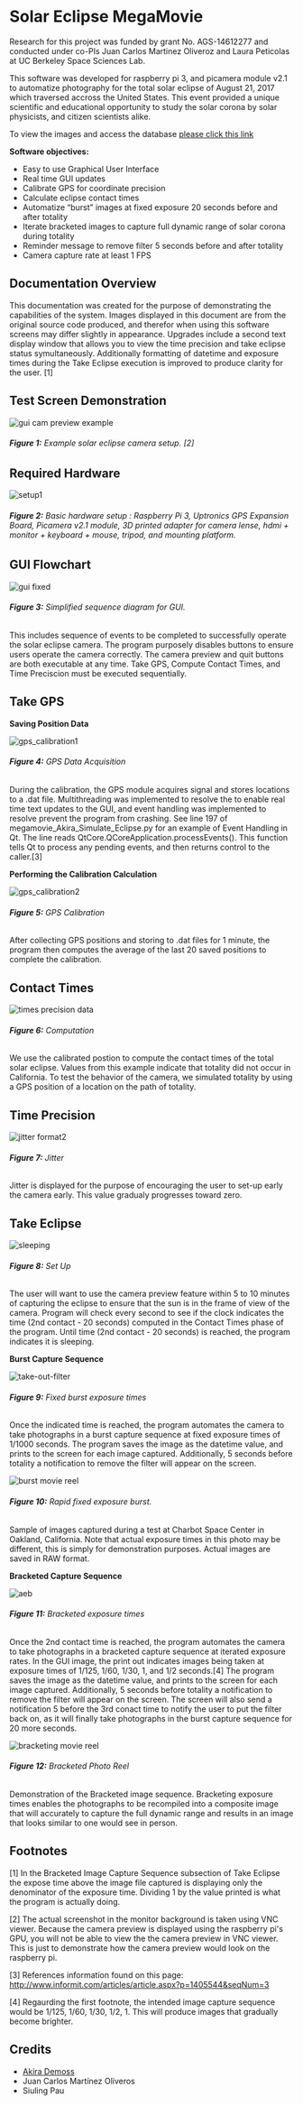 # Solar Eclipse MegaMovie
Research for this project was funded by grant No. AGS-14612277 and conducted under co-PIs 
Juan Carlos Martinez Oliveroz and Laura Peticolas
at UC Berkeley Space Sciences Lab.

This software was developed for raspberry pi 3, and picamera module v2.1 
to automatize photography for the total solar eclipse of August 21, 2017
which traversed accross the United States. This event provided a unique 
scientific and educational opportunity to study the solar corona by solar 
physicists, and citizen scientists alike.

To view the images and access the database [please click this link](https://eclipsemega.movie/)

**Software objectives:**  
* Easy to use Graphical User Interface
* Real time GUI updates
* Calibrate GPS for coordinate precision
* Calculate eclipse contact times  
* Automatize “burst” images at fixed exposure 20 seconds before and after totality
* Iterate bracketed images to capture full dynamic range of solar corona during totality 
* Reminder message to remove filter 5 seconds before and after totality 
* Camera capture rate at least 1 FPS

## Documentation Overview
This documentation was created for the purpose of demonstrating the capabilities of the system.  Images displayed in this document are from the original source code produced, and therefor when using this software screens may differ slightly in appearance.  Upgrades include a second text display window that allows you to view the time precision and take eclipse status symultaneously.  Additionally formatting of datetime and exposure times during the Take Eclipse execution is improved to produce clarity for the user. [1] 

## Test Screen Demonstration

![gui cam preview example](https://user-images.githubusercontent.com/8731829/37075741-d854f49e-2198-11e8-944d-91428cc92fed.png)

###### **Figure 1:**  Example solar eclipse camera setup. [2]
 
## Required Hardware 
![setup1](https://user-images.githubusercontent.com/8731829/37075790-1dd0c070-2199-11e8-943d-86da87dd7944.png)

###### **Figure 2:** Basic hardware setup : Raspberry Pi 3, Uptronics GPS Expansion Board, Picamera v2.1 module, 3D printed adapter for camera lense, hdmi + monitor + keyboard + mouse, tripod, and mounting platform.  

## GUI Flowchart

![gui fixed](https://user-images.githubusercontent.com/8731829/37075358-191913b8-2197-11e8-9bd4-fb16ce68e972.png)

###### **Figure 3:** Simplified sequence diagram for GUI.
This includes sequence of events to be completed to successfully operate the solar eclipse camera.  The program purposely disables buttons to ensure users operate the camera correctly.  The camera preview and quit buttons are both executable at any time.  Take GPS, Compute Contact Times, and Time Preciscion must be executed sequentially.  




## Take GPS 

**Saving Position Data**

![gps_calibration1](https://user-images.githubusercontent.com/8731829/37075128-e4ed8b38-2195-11e8-96dc-8ac75d14aa69.JPG)

###### **Figure 4:** GPS Data Acquisition 
During the calibration, the GPS module acquires signal and stores locations to a .dat file.  Multithreading was implemented to resolve the to enable real time text updates to the GUI, and event handling was implemented to resolve prevent the program from crashing.  See line 197 of megamovie_Akira_Simulate_Eclipse.py for an example of Event Handling in Qt.  The line reads QtCore.QCoreApplication.processEvents(). This function tells Qt to process any pending events, and then returns control to the caller.[3]


**Performing the Calibration Calculation**

![gps_calibration2](https://user-images.githubusercontent.com/8731829/37075215-625be93e-2196-11e8-9b6a-83c22b7b86ad.JPG)

###### **Figure 5:** GPS Calibration
After collecting GPS positions and storing to .dat files for 1 minute, the program then computes the average of the last 20 saved positions to complete the calibration.  


## Contact Times

![times precision data](https://user-images.githubusercontent.com/8731829/37077481-cf12c020-21a0-11e8-9a83-197f9d1699d0.JPG)

###### **Figure 6:** Computation
We use the calibrated postion to compute the contact times of the total solar eclipse.  Values from this example indicate that totality did not occur in California.  To test the behavior of the camera, we simulated totality by using a GPS position of a location on the path of totality.  

## Time Precision

![jitter format2](https://user-images.githubusercontent.com/8731829/37075221-6ab57f00-2196-11e8-8a54-be2d6ba191fd.JPG)

###### **Figure 7:**  Jitter

Jitter is displayed for the purpose of encouraging the user to set-up early the camera early. This value gradualy progresses toward zero. 

## Take Eclipse

![sleeping](https://user-images.githubusercontent.com/8731829/37075272-a948524c-2196-11e8-9ee1-b6b89bd03309.JPG)

###### **Figure 8:**  Set Up

The user will want to use the camera preview feature within 5 to 10 minutes of capturing the eclipse to ensure that the sun is in the frame of view of the camera. Program will check every second to see if the clock indicates the time (2nd contact - 20 seconds) computed in the Contact Times phase of the program.  Until time (2nd contact - 20 seconds) is reached, the program indicates it is sleeping. 

**Burst Capture Sequence**

![take-out-filter](https://user-images.githubusercontent.com/8731829/37075310-e4f65a50-2196-11e8-81f2-34fe3f09744e.jpg)

###### **Figure 9:** Fixed burst exposure times
Once the indicated time is reached, the program automates the camera to take photographs in a burst capture sequence at fixed exposure times of 1/1000 seconds.  The program saves the image as the datetime value, and prints to the screen for each image captured.  Additionally, 5 seconds before totality a notification to remove the filter will appear on the screen.

![burst movie reel](https://user-images.githubusercontent.com/8731829/37075425-5de2974e-2197-11e8-8cc4-d9dabd74d475.png)

###### **Figure 10:**  Rapid fixed exposure burst.  
Sample of images captured during a test at Charbot Space Center in Oakland, California.  Note that actual exposure times in this photo may be different, this is simply for demonstration purposes.  Actual images are saved in RAW format.

**Bracketed Capture Sequence**

![aeb](https://user-images.githubusercontent.com/8731829/37075338-02ffb406-2197-11e8-9e3b-e85340b110a7.JPG)

###### **Figure 11:**  Bracketed exposure times
Once the 2nd contact time is reached, the program automates the camera to take photographs in a bracketed capture sequence at iterated exposure rates.  In the GUI image, the print out indicates images being taken at exposure times of 1/125, 1/60, 1/30, 1, and 1/2 seconds.[4]  The program saves the image as the datetime value, and prints to the screen for each image captured.  Additionally, 5 seconds before totality a notification to remove the filter will appear on the screen.  The screen will also send a notification 5 before the 3rd conact time to notify the user to put the filter back on, as it will finally take photographs in the burst capture sequence for 20 more seconds.

![bracketing movie reel](https://user-images.githubusercontent.com/8731829/37075440-68ff1df0-2197-11e8-9987-70d1f52f7e7e.png)

###### **Figure 12:**  Bracketed Photo Reel
Demonstration of the Bracketed image sequence.  Bracketing exposure times enables the photographs to be recompiled into a composite image that will accurately to capture the full dynamic range and results in an image that looks similar to one would see in person.



## Footnotes

[1] In the Bracketed Image Capture Sequence subsection of Take Eclipse the expose time above the image file captured is displaying only the denominator of the exposure time.  Dividing 1 by the value printed is what the program is actually doing. 

[2] The actual screenshot in the monitor background is taken using VNC viewer.  Because the camera preview is displayed using the raspberry pi's GPU, you will not be able to view the the camera preview in VNC viewer.  This is just to demonstrate how the camera preview would look on the raspberry pi.

[3] References information found on this page: http://www.informit.com/articles/article.aspx?p=1405544&seqNum=3

[4] Regaurding the first footnote, the intended image capture sequence would be 1/125, 1/60, 1/30, 1/2, 1.  This will produce images that gradually become brighter.


## Credits 

- [Akira Demoss](https://github.com/akirademoss)
- Juan Carlos Martínez Oliveros
- Siuling Pau






